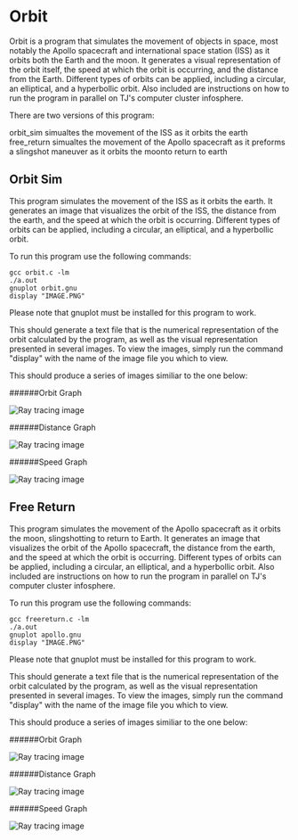 # Orbit

Orbit is a program that simulates the movement of objects in space, most notably the Apollo spacecraft and international space station (ISS) as it orbits both the Earth and the moon.  It generates a visual representation of the orbit itself, the speed at which the orbit is occurring, and the distance from the Earth.  Different types of orbits can be applied, including a circular, an elliptical, and a hyperbollic orbit.  Also included are instructions on how to run the program in parallel on TJ's computer cluster infosphere.

There are two versions of this program:  

orbit_sim simualtes the movement of the ISS as it orbits the earth
free_return simualtes the movement of the Apollo spacecraft as it preforms a slingshot maneuver as it orbits the moonto return to earth

## Orbit Sim

This program simulates the movement of the ISS as it orbits the earth.  It generates an image that visualizes the orbit of the ISS, the distance from the earth, and the speed at which the orbit is occurring.  Different types of orbits can be applied, including a circular, an elliptical, and a hyperbollic orbit.

  To run this program use the following commands:

    gcc orbit.c -lm
    ./a.out
    gnuplot orbit.gnu
    display "IMAGE.PNG"

Please note that gnuplot must be installed for this program to work.

This should generate a text file that is the numerical representation of the orbit calculated by the program, as well as the visual representation presented in several images.  To view the images, simply run the command "display" with the name of the image file you which to view.
  
  This should produce a series of images similiar to the one below:

######Orbit Graph

![Ray tracing image](https://raw.githubusercontent.com/z-ng/Parallel_Computing/main/orbit/orbit_sim/orbit.png)

######Distance Graph

![Ray tracing image](https://raw.githubusercontent.com/z-ng/Parallel_Computing/main/orbit/orbit_sim/distance.png)

######Speed Graph

![Ray tracing image](https://raw.githubusercontent.com/z-ng/Parallel_Computing/main/orbit/orbit_sim/speed.png)

## Free Return

This program simulates the movement of the Apollo spacecraft as it orbits the moon, slingshotting to return to Earth.  It generates an image that visualizes the orbit of the Apollo spacecraft, the distance from the earth, and the speed at which the orbit is occurring.  Different types of orbits can be applied, including a circular, an elliptical, and a hyperbollic orbit.  Also included are instructions on how to run the program in parallel on TJ's computer cluster infosphere.

  To run this program use the following commands:

    gcc freereturn.c -lm
    ./a.out
    gnuplot apollo.gnu
    display "IMAGE.PNG"

Please note that gnuplot must be installed for this program to work.

This should generate a text file that is the numerical representation of the orbit calculated by the program, as well as the visual representation presented in several images.  To view the images, simply run the command "display" with the name of the image file you which to view.
  
  This should produce a series of images similiar to the one below:

######Orbit Graph

![Ray tracing image](https://raw.githubusercontent.com/z-ng/Parallel_Computing/main/orbit/free_return/orbit.png)

######Distance Graph

![Ray tracing image](https://raw.githubusercontent.com/z-ng/Parallel_Computing/main/orbit/free_return/distance.png)

######Speed Graph

![Ray tracing image](https://raw.githubusercontent.com/z-ng/Parallel_Computing/main/orbit/free_return/speed.png)

